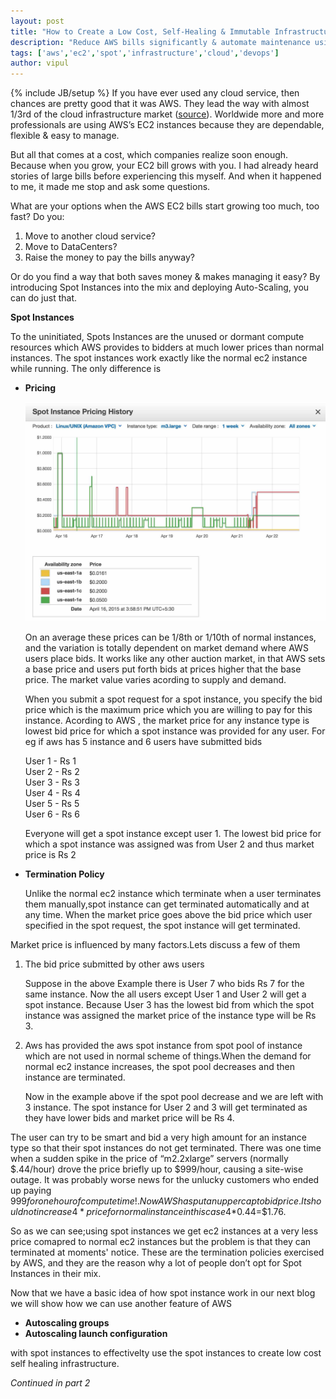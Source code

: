 ```yaml
---
layout: post
title: "How to Create a Low Cost, Self-Healing & Immutable Infrastructure using AWS EC2 Spot Instances [Part 1]"
description: "Reduce AWS bills significantly & automate maintenance using Auto-Scaling"
tags: ['aws','ec2','spot','infrastructure','cloud','devops']
author: vipul
---
```

{% include JB/setup %}
If you have ever used any cloud service, then chances are pretty good that it was AWS.
They lead the way with almost 1/3rd of the cloud infrastructure market ([source](http://www.cloudcomputing-news.net/news/2015/feb/03/aws-hits-five-year-high-cloud-infrastructure-market-share/)).
Worldwide more and more professionals are using AWS’s EC2 instances because they are dependable, flexible & easy to manage.

But all that comes at a cost, which companies realize soon enough. Because when you grow, your EC2 bill grows with you. I had already heard stories of large bills before experiencing this myself. And when it happened to me, it made me stop and ask some questions.

What are your options when the AWS EC2 bills start growing too much, too fast? Do you:

1.  Move to another cloud service?
2.  Move to DataCenters? 
3.  Raise the money to pay the bills anyway?

Or do you find a way that both saves money & makes managing it easy? By introducing Spot Instances into the mix and deploying Auto-Scaling, you can do just that.

**Spot Instances**

To the uninitiated, Spots Instances are the unused or dormant compute resources which AWS provides to bidders at much lower prices than normal instances. The spot instances work exactly like the normal ec2 instance while running. 
The only difference is

* **Pricing**

  <div class="row"><div class='col-md-8 col-md-offset-2'><img class="img-responsive" alt="aws spot pricing trend" src="/assets/blogs/spot-instance.jpg"></div></div>

  On an average these prices can be 1/8th or 1/10th of normal instances, and the variation is totally dependent on market demand where AWS users place bids.
  It works like any other auction market, in that AWS sets a base price and users put forth bids at prices higher that the base price.
  The market value varies acording to supply and demand.

  When you submit a spot request for a spot instance, you specify the bid price which is the maximum price which you are willing to pay for this instance.
  Acording to AWS , the market price for any instance type is lowest bid price for which a spot instance was provided for any user.
  For eg if aws has 5 instance and 6 users have submitted bids

  User 1 - Rs 1  
  User 2 - Rs 2  
  User 3 - Rs 3  
  User 4 - Rs 4  
  User 5 - Rs 5  
  User 6 - Rs 6  

  Everyone will get a spot instance except user 1. The lowest bid price for which a spot instance was assigned was from User 2 and thus market price is Rs 2

* **Termination Policy**

  Unlike the normal ec2 instance which terminate when a user terminates them manually,spot instance can get terminated automatically and at any time.
  When the market price goes above the bid price which user specified in the spot request, the spot  instance will get terminated.

Market price is influenced by many factors.Lets discuss a few of them

1. The bid price submitted by other aws users

    Suppose in the above Example there is User 7 who bids Rs 7 for the same instance.
    Now the all users except User 1 and User 2 will get a spot instance. Because User 3 has the lowest bid from which the spot instance was assigned the market price of the instance type will be Rs 3.

1. Aws has provided the aws spot instance from spot pool of instance which are not used in normal scheme of things.When the demand for normal ec2 instance increases, the spot pool decreases and then instance are terminated.

    Now in the example above  if the spot pool decrease and we are left with 3 instance.
    The spot instance for User 2 and 3 will get terminated as they have lower bids and market price will be Rs 4.

The user can try to be smart and bid a very high amount for an instance type so that their spot instances do not get terminated.
There was one time when a sudden spike in the price of “m2.2xlarge” servers (normally $.44/hour) drove the price briefly up to $999/hour, causing a site-wise outage. 
It was probably worse news for the unlucky customers who ended up paying $999 for one hour of compute time!. Now AWS has put an upper cap to bid price. It should not increase 
4*price for normal instance in this case 4*$0.44=$1.76.

So as we can see;using spot instances we get ec2 instances at a very less price comapred to normal ec2 instances but the problem is that they can terminated at moments' notice.
These are the termination policies exercised by AWS, and they are the reason why a lot of people don’t opt for Spot Instances in their mix.

Now that we have a basic idea of how spot instance work in our next blog we will show how we can use another feature of AWS 

* **Autoscaling groups**
* **Autoscaling launch configuration**

with spot instances to effectivelty use the spot instances to create low cost self healing infrastructure.

*Continued in part 2*
